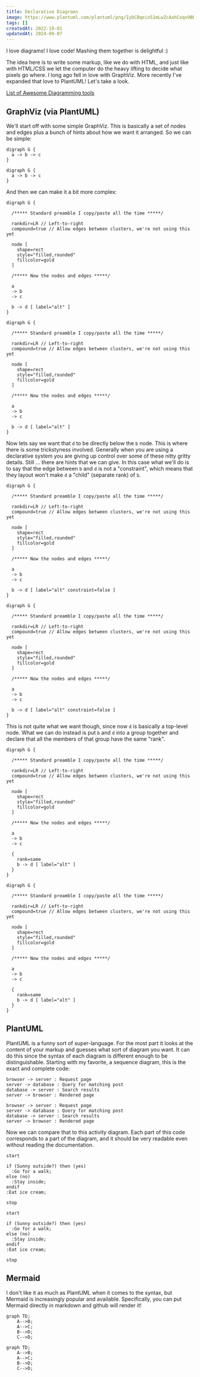 ```yaml
---
title: Declarative Diagrams
image: https://www.plantuml.com/plantuml/png/IybCBqeio51mLwZcAahCoqx9BBBr2UBAoqz9LOZcAiv8B4YrJSglu8hbKb18LD2rKqW24SbSjG00.png
tags: []
createdAt: 2022-10-01
updatedAt: 2024-09-07
---
```


I love diagrams! I love code! Mashing them together is delightful :)

The idea here is to write some markup, like we do with HTML, and just like with HTML/CSS we let the computer do the heavy lifting to decide what pixels go where. I long ago fell in love with GraphViz. More recently I've expanded that love to PlantUML! Let's take a look.

[List of Awesome Diagramming tools](https://github.com/shubhamgrg04/awesome-diagramming)

## GraphViz (via PlantUML)

We'll start off with some simple GraphViz. This is basically a set of nodes and edges plus a bunch of hints about how we want it arranged. So we can be simple:
```
digraph G {
  a -> b -> c
}
```

```plantuml
digraph G {
  a -> b -> c
}
```

And then we can make it a bit more complex:

```
digraph G {

  /***** Standard preamble I copy/paste all the time *****/

  rankdir=LR // Left-to-right
  compound=true // Allow edges between clusters, we're not using this yet

  node [
    shape=rect
    style="filled,rounded"
    fillcolor=gold
  ]

  /***** Now the nodes and edges *****/

  a
  -> b
  -> c

  b -> d [ label="alt" ]
}
```

```plantuml
digraph G {

  /***** Standard preamble I copy/paste all the time *****/

  rankdir=LR // Left-to-right
  compound=true // Allow edges between clusters, we're not using this yet

  node [
    shape=rect
    style="filled,rounded"
    fillcolor=gold
  ]

  /***** Now the nodes and edges *****/

  a
  -> b
  -> c

  b -> d [ label="alt" ]
}
```

Now lets say we want that `d` to be directly below the `b` node. This is where there is some trickstyness involved. Generally when you are using a declarative system you are giving up control over some of these nitty gritty details. Still ... there are hints that we can give. In this case what we'll do is to say that the edge between `b` and `d` is not a "constraint", which means that they layout won't make `d` a "child" (separate rank) of `b`.

```
digraph G {

  /***** Standard preamble I copy/paste all the time *****/

  rankdir=LR // Left-to-right
  compound=true // Allow edges between clusters, we're not using this yet

  node [
    shape=rect
    style="filled,rounded"
    fillcolor=gold
  ]

  /***** Now the nodes and edges *****/

  a
  -> b
  -> c

  b -> d [ label="alt" constraint=false ]
}
```

```plantuml
digraph G {

  /***** Standard preamble I copy/paste all the time *****/

  rankdir=LR // Left-to-right
  compound=true // Allow edges between clusters, we're not using this yet

  node [
    shape=rect
    style="filled,rounded"
    fillcolor=gold
  ]

  /***** Now the nodes and edges *****/

  a
  -> b
  -> c

  b -> d [ label="alt" constraint=false ]
}
```

This is not quite what we want though, since now `d` is basically a top-level node. What we can do instead is put `b` and `d` into a group together and declare that all the members of that group have the same "rank".

```
digraph G {

  /***** Standard preamble I copy/paste all the time *****/

  rankdir=LR // Left-to-right
  compound=true // Allow edges between clusters, we're not using this yet

  node [
    shape=rect
    style="filled,rounded"
    fillcolor=gold
  ]

  /***** Now the nodes and edges *****/

  a
  -> b
  -> c

  {
    rank=same
    b -> d [ label="alt" ]
  }
}
```
```plantuml
digraph G {

  /***** Standard preamble I copy/paste all the time *****/

  rankdir=LR // Left-to-right
  compound=true // Allow edges between clusters, we're not using this yet

  node [
    shape=rect
    style="filled,rounded"
    fillcolor=gold
  ]

  /***** Now the nodes and edges *****/

  a
  -> b
  -> c

  {
    rank=same
    b -> d [ label="alt" ]
  }
}
```

## PlantUML

PlantUML is a funny sort of super-language. For the most part it looks at the content of your markup and guesses what sort of diagram you want. It can do this since the syntax of each diagram is different enough to be distinguishable. Starting with my favorite, a sequence diagram, this is the exact and complete code:

```
browser -> server : Request page
server -> database : Query for matching post
database -> server : Search results
server -> browser : Rendered page
```
```plantuml
browser -> server : Request page
server -> database : Query for matching post
database -> server : Search results
server -> browser : Rendered page
```

Now we can compare that to this activity diagram. Each part of this code corresponds to a part of the diagram, and it should be very readable even without reading the documentation.
```
start

if (Sunny outside?) then (yes)
  :Go for a walk;
else (no)
  :Stay inside;
endif
:Eat ice cream;

stop
```
```plantuml
start

if (Sunny outside?) then (yes)
  :Go for a walk;
else (no)
  :Stay inside;
endif
:Eat ice cream;

stop
```

## Mermaid

I don't like it as much as PlantUML when it comes to the syntax, but Mermaid is increasingly popular and available. Specifically, you can put Mermaid directly in markdown and github will render it!

```
graph TD;
    A-->B;
    A-->C;
    B-->D;
    C-->D;
```
```mermaid
graph TD;
    A-->B;
    A-->C;
    B-->D;
    C-->D;
```

